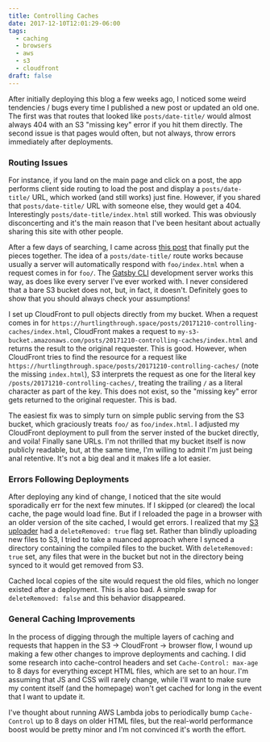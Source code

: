 ```yaml
---
title: Controlling Caches
date: 2017-12-10T12:01:29-06:00
tags:
  - caching
  - browsers
  - aws
  - s3
  - cloudfront
draft: false
---
```


After initially deploying this blog a few weeks ago, I noticed some weird tendencies / bugs every time I published a new post or updated an old one. The first was that routes that looked like `posts/date-title/` would almost always 404 with an S3 "missing key" error if you hit them directly. The second issue is that pages would often, but not always, throw errors immediately after deployments.

### Routing Issues

For instance, if you land on the main page and click on a post, the app performs client side routing to load the post and display a `posts/date-title/` URL, which worked (and still works) just fine. However, if you shared that `posts/date-title/` URL with someone else, they would get a 404. Interestingly `posts/date-title/index.html` still worked. This was obviously disconcerting and it's the main reason that I've been hesitant about actually sharing this site with other people.

After a few days of searching, I came across [this post](http://someguyontheinter.net/blog/serving-index-pages-from-a-non-root-location-via-cloudfront/) that finally put the pieces together. The idea of a `posts/date-title/` route works because usually a server will automatically respond with `foo/index.html` when a request comes in for `foo/`. The [Gatsby CLI](https://www.npmjs.com/package/gatsby-cli) development server works this way, as does like every server I've ever worked with. I never considered that a bare S3 bucket does not, but, in fact, it doesn't. Definitely goes to show that you should always check your assumptions!

I set up CloudFront to pull objects directly from my bucket. When a request comes in for `https://hurtlingthrough.space/posts/20171210-controlling-caches/index.html`, CloudFront makes a request to `my-s3-bucket.amazonaws.com/posts/20171210-controlling-caches/index.html` and returns the result to the original requester. This is good. However, when CloudFront tries to find the resource for a request like `https://hurtlingthrough.space/posts/20171210-controlling-caches/` (note the missing `index.html`), S3 interprets the request as one for the literal key `/posts/20171210-controlling-caches/`, treating the trailing `/` as a literal character as part of the key. This does not exist, so the "missing key" error gets returned to the original requester. This is bad.

The easiest fix was to simply turn on simple public serving from the S3 bucket, which graciously treats `foo/` as `foo/index.html`. I adjusted my CloudFront deployment to pull from the server insted of the bucket directly, and voila! Finally sane URLs. I'm not thrilled that my bucket itself is now publicly readable, but, at the same time, I'm willing to admit I'm just being anal retentive. It's not a big deal and it makes life a lot easier.

### Errors Following Deployments

After deploying any kind of change, I noticed that the site would sporadically err for the next few minutes. If I skipped (or cleared) the local cache, the page would load fine. But if I reloaded the page in a browser with an older version of the site cached, I would get errors. I realized that my [S3 uploader](https://www.npmjs.com/package/s3) had a `deleteRemoved: true` flag set. Rather than blindly uploading new files to S3, I tried to take a nuanced approach where I synced a directory containing the compiled files to the bucket. With `deleteRemoved: true` set, any files that were in the bucket but not in the directory being synced to it would get removed from S3.

Cached local copies of the site would request the old files, which no longer existed after a deployment. This is also bad. A simple swap for `deleteRemoved: false` and this behavior disappeared.

### General Caching Improvements

In the process of digging through the multiple layers of caching and requests that happen in the S3 -> CloudFront -> browser flow, I wound up making a few other changes to improve deployments and caching. I did some research into cache-control headers and set `Cache-Control: max-age` to 8 days for everything except HTML files, which are set to an hour. I'm assuming that JS and CSS will rarely change, while I'll want to make sure my content itself (and the homepage) won't get cached for long in the event that I want to update it.

I've thought about running AWS Lambda jobs to periodically bump `Cache-Control` up to 8 days on older HTML files, but the real-world performance boost would be pretty minor and I'm not convinced it's worth the effort.
